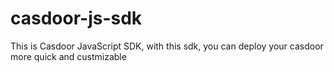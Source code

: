 # casdoor-js-sdk

This is Casdoor JavaScript SDK, with this sdk, you can deploy your casdoor more quick and custmizable
